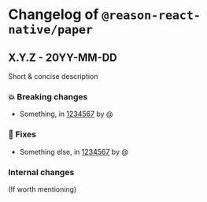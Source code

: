 # Changelog of `@reason-react-native/paper`

## X.Y.Z - 20YY-MM-DD

Short & concise description

### 💥 Breaking changes

- Something, in [1234567](<link to commit on github>) by @<usename>

### 🐛 Fixes

- Something else, in [1234567](<link to commit on github>) by @<usename>

### Internal changes

(If worth mentioning)
